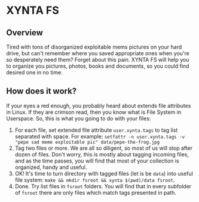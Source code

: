 # XYNTA FS
## Overview
Tired with tons of disorganized exploitable mems pictures on your hard drive, but can't remember where you saved appropriate ones when you're so desperately need them?
Forget about this pain. XYNTA FS will help you to organize you pictures, photos, books and documents, so you could find desired one in no time.
## How does it work?
If your eyes a red enough, you probably heard about extends file attributes in Linux. If they are crimson read, then you know what is File System in Userspace. So, this is what you going to do with your files:

1. For each file, set extended file attribute `user.xynta.tags` to tag list separated with space. For example: `setfattr -n user.xynta.tags -v "pepe sad meme exploitable pic" data/pepe-the-frog.jpg`
2. Tag two files or more. We are all so diligent, so most of us will stop after dozen of files. Don't worry, this is mostly about tagging incoming files, and as the time passes, you will find that most of your collection is organized, handy and useful.
3. OK! It's time to turn directory with tagged files (let is be `data`) into useful file system: `make && mkdir fsroot && xynta $(pwd)/data fsroot`.
4. Done. Try list files in `fsroot` folders. You will find that in every subfolder of `fsroot` there are only files which match tags presented in path.

